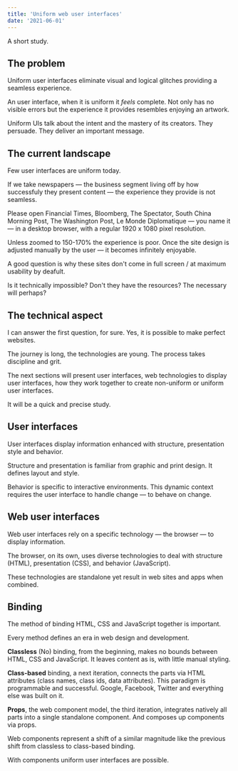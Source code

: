 ```yaml
---
title: 'Uniform web user interfaces'
date: '2021-06-01'
---
```


A short study.

<!--more-->

## The problem

Uniform user interfaces eliminate visual and logical glitches providing a seamless experience.

An user interface, when it is uniform it _feels_ complete. Not only has no visible errors but the experience it provides resembles enjoying an artwork.

Uniform UIs talk about the intent and the mastery of its creators. They persuade. They deliver an important message.

## The current landscape

Few user interfaces are uniform today.

If we take newspapers &mdash; the business segment living off by how successfuly they present content &mdash; the experience they provide is not seamless.

Please open Financial Times, Bloomberg, The Spectator, South China Morning Post, The Washington Post, Le Monde Diplomatique &mdash; you name it &mdash; in a desktop browser, with a regular 1920 x 1080 pixel resolution.

Unless zoomed to 150-170% the experience is poor. Once the site design is adjusted manually by the user &mdash; it becomes infinitely enjoyable.

A good question is why these sites don't come in full screen / at maximum usability by deafult.

Is it technically impossible? Don't they have the resources? The necessary will perhaps?

## The technical aspect

I can answer the first question, for sure. Yes, it is possible to make perfect websites.

The journey is long, the technologies are young. The process takes discipline and grit.

The next sections will present user interfaces, web technologies to display user interfaces, how they work together to create non-uniform or uniform user interfaces.

It will be a quick and precise study.

## User interfaces

User interfaces display information enhanced with structure, presentation style and behavior.

Structure and presentation is familiar from graphic and print design. It defines layout and style.

Behavior is specific to interactive environments. This dynamic context requires the user interface to handle change &mdash; to behave on change.

## Web user interfaces

Web user interfaces rely on a specific technology &mdash; the browser &mdash; to display information.

The browser, on its own, uses diverse technologies to deal with structure (HTML), presentation (CSS), and behavior (JavaScript).

These technologies are standalone yet result in web sites and apps when combined.

## Binding

The method of binding HTML, CSS and JavaScript together is important.

Every method defines an era in web design and development.

**Classless** (No) binding, from the beginning, makes no bounds between HTML, CSS and JavaScript. It leaves content as is, with little manual styling.

**Class-based** binding, a next iteration, connects the parts via HTML attributes (class names, class ids, data attributes). This paradigm is programmable and successful. Google, Facebook, Twitter and everything else was built on it.

**Props**, the web component model, the third iteration, integrates natively all parts into a single standalone component. And composes up components via props.

Web components represent a shift of a similar magnitude like the previous shift from classless to class-based binding.

With components uniform user interfaces are possible.
